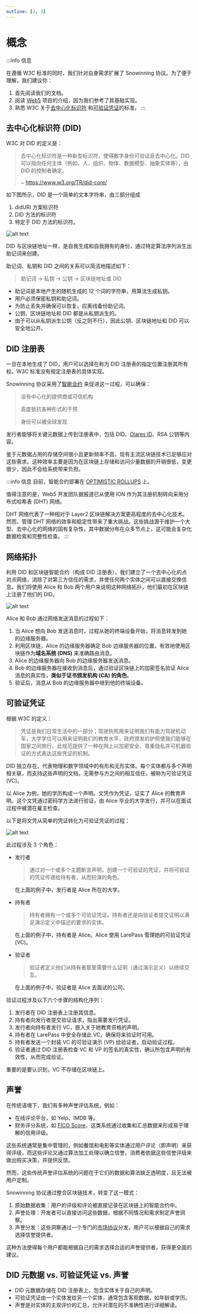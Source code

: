 ```yaml
---
outline: [2, 3]
---
```


# 概念

:::info 信息

在遵循 W3C 标准的同时，我们针对自身需求扩展了 Snowinning 协议。为了便于理解，我们建议你：

1. 首先阅读我们的文档。
2. 阅读 [Web5](https://developer.tbd.website/blog/what-is-web5/) 项目的介绍，因为我们参考了其基础实现。
3. 熟悉 W3C 关于[去中心化标识符](https://www.w3.org/TR/did-core/) 和[可验证凭证](https://www.w3.org/TR/vc-data-model/)的标准。
:::

## 去中心化标识符 (DID)

W3C 对 DID 的定义是：

> 去中心化标识符是一种新型标识符，使得数字身份可验证且去中心化。DID 可以指向任何主体（例如，人、组织、物体、数据模型、抽象实体等），由 DID 的控制者确定。
>
> ~ https://www.w3.org/TR/did-core/

如下图所示，DID 是一个简单的文本字符串，由三部分组成

1. didURI 方案标识符
2. DID 方法的标识符
3. 特定于 DID 方法的标识符。

![alt text](/images/overview/snowinning/did.png)

DID 与区块链地址一样，是自我生成和自我拥有的身份，通过特定算法序列派生出助记词来创建。

助记词、私钥和 DID 之间的关系可以简洁地描述如下：

> 助记词 -> 私钥 -> 公钥 -> 区块链地址或 DID

- 助记词是本地产生的随机生成的 12 个词的字符串，用算法生成私钥。
- 用户必须保密私钥和助记词。
- 为防止丢失并确保可以恢复，应离线备份助记词。
- 公钥、区块链地址和 DID 都是从私钥派生的。
- 由于可以从私钥派生公钥（反之则不行），因此公钥、区块链地址和 DID 可以安全地公开。

## DID 注册表

一旦在本地生成了 DID，用户可以选择在称为 DID 注册表的指定位置注册其所有权。W3C 标准没有规定注册表的具体实现。

Snowinning 协议采用了[智能合约](smart-contract.md) 来促进这一过程，可以确保：

> 没有中心化的提供商或可信机构
>
> 高度抵抗各种形式的干预
>
> 身份可以被全球发现

发行者能够将关键元数据上传到注册表中，包括 DID、[Olares ID](olares-id.md)、RSA 公钥等内容。

鉴于元数据占用的存储空间很小且更新频率不高，现有主流区块链技术已足够应对这些需求。这种效率主要是因为在区块链上存储和访问少量数据的开销很低，变更很少，因此不会给系统带来负担。

:::info 信息
目前，智能合约部署在 [OPTIMISTIC ROLLUPS](https://optimism.io/) 上。

值得注意的是，Web5 开发团队据报道已从使用 ION 作为其注册机制转向采用分布式哈希表 (DHT) 网络。

DHT 网络代表了一种相对于 Layer2 区块链解决方案更高程度的去中心化技术。然而，管理 DHT 网络的效率和稳定性带来了重大挑战。这些挑战源于维护一个大型、去中心化的网络的固有复杂性，其中数据分布在众多节点上，这可能会复杂化数据检索和完整性检查。
:::

## 网络拓扑

利用 DID 和区块链智能合约（构成 DID 注册表），我们建立了一个去中心化的点对点网络，消除了对第三方信任的需求，并使任何两个实体之间可以直接交换信息。我们将使用 Alice 和 Bob 两个用户来说明这种网络拓扑，他们最初在区块链上注册了他们的 DID。

![alt text](/images/overview/snowinning/network-topology.jpeg)

Alice 和 Bob 通过网络发送消息的过程如下：

1. 当 Alice 想向 Bob 发送消息时，过程从她的终端设备开始，将消息转发到她的边缘服务器。
2. 利用区块链，Alice 的边缘服务器确定 Bob 边缘服务器的位置，有效地使用区块链作为**域名系统 (DNS)** 来准确路由消息。
3. Alice 的边缘服务器向 Bob 的边缘服务器发送消息。
4. Bob 的边缘服务器在接收到消息后，通过验证区块链上的加密签名验证 Alice 消息的真实性，**类似于证书颁发机构 (CA) 的角色**。
5. 验证后，消息从 Bob 的边缘服务器中继到他的终端设备。

## 可验证凭证

根据 W3C 的定义：

> 凭证是我们日常生活中的一部分；驾驶执照用来证明我们有能力驾驶机动车，大学学位可以用来证明我们的教育水平，政府颁发的护照使我们能够在国家之间旅行。此规范提供了一种在网上以加密安全、尊重隐私并可机器验证的方式表达这些凭证的机制。

DID 独立存在，代表物理和数字领域中的有形和无形实体。每个实体都与多个声明相关联，而支持这些声明的文档，无需参与方之间的相互信任，被称为可验证凭证 (VC)。

以 Alice 为例，她的学历构成一个声明。文凭作为凭证，证实了 Alice 的教育声明。这个文凭通过密码学方法进行验证，由 Alice 毕业的大学发行，并可以在面试过程中被潜在雇主检查。

以下是将文凭从简单的凭证转化为可验证凭证的过程：

![alt text](/images/overview/snowinning/image2.jpeg)

此过程涉及 3 个角色：

- 发行者

  > 通过对一个或多个主题断言声明，创建一个可验证的凭证，并将可验证的凭证传递给持有者，从而扮演的角色。

  在上面的例子中，发行者是 Alice 所在的大学。

- 持有者

  > 持有者拥有一个或多个可验证凭证。持有者还是向验证者提交证明以满足演示定义中描述的要求的实体。

  在上面的例子中，持有者是 Alice。Alice 使用 LarePass 管理她的可验证凭证 (VC)。

- 验证者

  > 验证者定义他们从持有者那里需要什么证明（通过演示定义）以继续交互。

  在上面的例子中，验证者是 Alice 去面试的公司。

验证过程涉及以下六个步骤的结构化序列：

1. 发行者在 DID 注册表上注册其信息。
2. 持有者向发行者提交验证请求，指出需要发行凭证。
3. 发行者向持有者发行 VC，嵌入关于她教育资格的声明。
4. 持有者在 LarePass 中安全存储此 VC，确保将来验证时可用。
5. 持有者发送一个封装 VC 的可验证演示 (VP) 给验证者，启动验证过程。
6. 验证者通过 DID 注册表检查 VC 和 VP 的签名的真实性，确认所包含声明的有效性，从而完成验证。

重要的是要认识到，VC 不存储在区块链上。

## 声誉

在传统语境下，我们有多种声誉评估系统，例如：

- 在线评论平台，如 Yelp、IMDB 等。
- 财务评分系统，如 [FICO Score](https://www.fico.com/en/products/fico-score)，这类系统通过收集和汇总数据来形成易于理解的信用评级。

这些系统通常是集中管理的，例如餐馆和电影等实体通过用户评论（即声明）来获得评级，而这些评论又通过算法加工处理以确立信誉。消费者依据这些信誉评级来做出购买决策，并提供反馈。

然而，这些传统声誉评估系统的问题在于它们的数据和算法缺乏透明度，且无法被用户定制。

Snowinning 协议通过整合区块链技术，转变了这一模式：

1. 原始数据收集：用户的评级和评论被直接记录在区块链上的智能合约中。
2. 声誉处理：开发者可以直接访问这些数据，根据不同情况和需求制定声誉洞察。
3. 声誉分发：这些洞察通过一个专门的[市场协议](../../../overview/protocol/market.md)分发，用户可以根据自己的需求选择信誉提供者。

这种方法使得每个用户都能根据自己的需求选择合适的声誉提供者，获得更全面的建议。

## DID 元数据 vs. 可验证凭证  vs. 声誉

- DID 元数据存储在 DID 注册表上，包含实体关于自己的声明。
- 可验证凭证由一个实体发给另一个实体，通常包含客观数据，如年龄或学历。
- 声誉是对实体的主观评价的汇总，允许对潜在的不准确性进行详细解读。